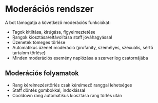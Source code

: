# Moderációs rendszer

A bot támogatja a következő moderációs funkciókat:
- Tagok kitiltása, kirúgása, figyelmeztetése
- Rangok kiosztása/eltávolítása staff jóváhagyással
- Üzenetek tömeges törlése
- Automatikus üzenet moderáció (profanity, személyes, szexuális, sértő tartalom törlése)
- Minden moderációs esemény naplózása a szerver log csatornájába

## Moderációs folyamatok
- Rang kérelmezés/törlés csak kérelmező ranggal lehetséges
- Staff döntés gombokkal, indoklással
- Cooldown rang automatikus kiosztása rang törlés után
